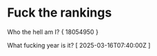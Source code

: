# Fuck the rankings

Who the hell am I?
{ 18054950 }

What fucking year is it?
[ 2025-03-16T07:40:00Z ]
